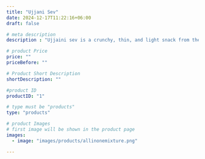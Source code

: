 ```yaml
---
title: "Ujjani Sev"
date: 2024-12-17T11:22:16+06:00
draft: false

# meta description
description : "Ujjaini sev is a crunchy, thin, and light snack from the Malwa region of Madhya Pradesh, Ujjaini sev is a traditional food and is one of the most widely consumed sev variants. It's a popular snack with Indian food lovers around the world."

# product Price
price: ""
priceBefore: ""

# Product Short Description
shortDescription: ""

#product ID
productID: "1"

# type must be "products"
type: "products"

# product Images
# first image will be shown in the product page
images:
  - image: "images/products/allinonemixture.png"

---
```

